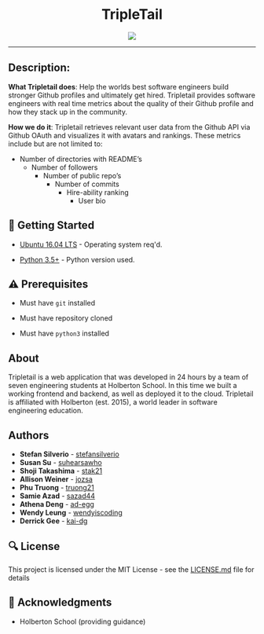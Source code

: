 <h1 align="center">TripleTail</h1>
<p align="center">
  <img
  src="https://pbs.twimg.com/profile_images/1131772568770269184/-jjXLspY_400x400.png">
  </p>

  ---

## Description:

**What Tripletail does**: Help the worlds best software engineers build stronger Github profiles and ultimately get hired. Tripletail provides software engineers with real time metrics about the quality of their Github profile and how they stack up in the community.

**How we do it**: Tripletail retrieves relevant user data from the Github API via Github OAuth and visualizes it with avatars and rankings.
These metrics include but are not limited to:

  - Number of directories with README’s
    - Number of followers
      - Number of public repo’s
        - Number of commits
          - Hire-ability ranking
            - User bio
## :running: Getting Started

* [Ubuntu 16.04 LTS](http://releases.ubuntu.com/16.04/) - Operating system req'd.

* [Python 3.5+](https://www.python.org/downloads/release/python-354/) - Python version used.

## :warning: Prerequisites

* Must have `git` installed

* Must have repository cloned

* Must have `python3` installed

## About

Tripletail is a web application that was developed in 24 hours by a team of seven engineering students at Holberton School. In this time we built a working frontend and backend, as well as deployed it to the cloud. Tripletail is affiliated with Holberton (est. 2015), a world leader in software engineering education. 

## Authors
* **Stefan Silverio** - [stefansilverio](https://github.com/stefansilverio)
* **Susan Su** - [suhearsawho](https://github.com/suhearsawho)
* **Shoji Takashima** - [stak21](https://github.com/stak21)
* **Allison Weiner** - [jozsa](https://github.com/jozsa)
* **Phu Truong** - [truong21](https://github.com/truong21)
* **Samie Azad** - [sazad44](https://github.com/sazad44)
* **Athena Deng** - [ad-egg](https://github.com/ad-egg)
* **Wendy Leung** - [wendyiscoding](https://github.com/wendyiscoding)
* **Derrick Gee** - [kai-dg](https://github.com/kai-dg)
## :mag: License

This project is licensed under the MIT License - see the [LICENSE.md](TODO) file for details



## :mega: Acknowledgments

* Holberton School (providing guidance)
